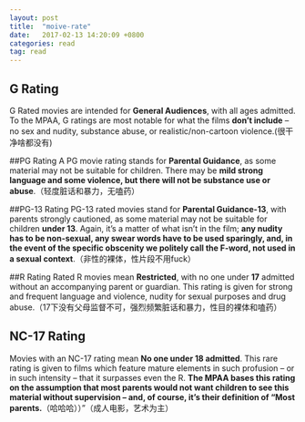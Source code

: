 ```yaml
---
layout: post
title:  "moive-rate"
date:   2017-02-13 14:20:09 +0800
categories: read
tag: read
---
```


## G Rating
G Rated movies are intended for **General Audiences**, with all ages admitted. To the MPAA, G ratings are most notable for what the films **don’t include** – no sex and nudity, substance abuse, or realistic/non-cartoon violence.(很干净啥都没有)

##PG Rating
A PG movie rating stands for **Parental Guidance**, as some material may not be suitable for children. There may be **mild strong language and some violence, but there will not be substance use or abuse**.（轻度脏话和暴力，无嗑药）

##PG-13 Rating
PG-13 rated movies stand for **Parental Guidance-13**, with parents strongly cautioned, as some material may not be suitable for children **under 13**. Again, it’s a matter of what isn’t in the film; **any nudity has to be non-sexual, any swear words have to be used sparingly, and, in the event of the specific obscenity we politely call the F-word, not used in a sexual context**.（非性的裸体，性片段不用fuck）

##R Rating
Rated R movies mean **Restricted**, with no one under **17** admitted without an accompanying parent or guardian. This rating is given for strong and frequent language and violence, nudity for sexual purposes and drug abuse.（17下没有父母监督不可，强烈频繁脏话和暴力，性目的裸体和嗑药）

## NC-17 Rating
Movies with an NC-17 rating mean **No one under 18 admitted**. This rare rating is given to films which feature mature elements in such profusion – or in such intensity – that it surpasses even the R. **The MPAA bases this rating on the assumption that most parents would not want children to see this material without supervision – and, of course, it’s their definition of “Most parents.**（哈哈哈））”（成人电影，艺术为主）
